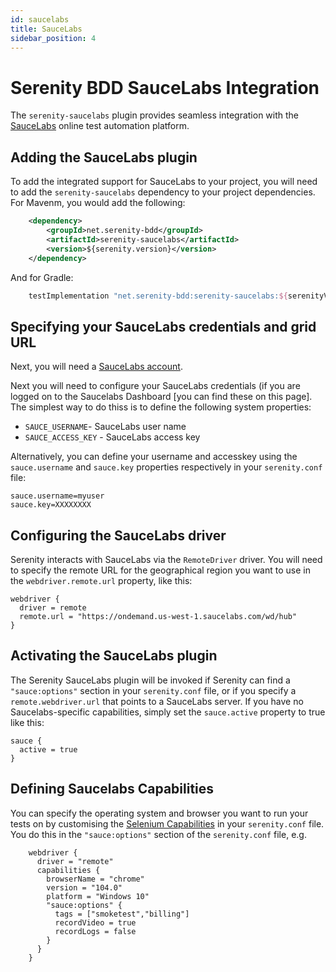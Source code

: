 ```yaml
---
id: saucelabs
title: SauceLabs
sidebar_position: 4
---
```

# Serenity BDD SauceLabs Integration

The `serenity-saucelabs` plugin provides seamless integration with the [SauceLabs](https://saucelabs.com/) online test automation platform. 

## Adding the SauceLabs plugin

To add the integrated support for SauceLabs to your project, you will need to add the `serenity-saucelabs` dependency to your project dependencies. For Mavenm, you would add the following:
```xml
    <dependency>
        <groupId>net.serenity-bdd</groupId>
        <artifactId>serenity-saucelabs</artifactId>
        <version>${serenity.version}</version>
    </dependency>
```

And for Gradle:
```groovy
    testImplementation "net.serenity-bdd:serenity-saucelabs:${serenityVersion}"
```

## Specifying your SauceLabs credentials and grid URL
Next, you will need a [SauceLabs account](https://saucelabs.com/pricing). 

Next you will need to configure your SauceLabs credentials (if you are logged on to the Saucelabs Dashboard [you can find these on this page]. The simplest way to do thiss is to define the following system properties:
* `SAUCE_USERNAME`- SauceLabs user name
* `SAUCE_ACCESS_KEY` - SauceLabs access key

Alternatively, you can define your username and accesskey using the `sauce.username` and `sauce.key` properties respectively in your `serenity.conf` file:

```hocon
sauce.username=myuser
sauce.key=XXXXXXXX
```

## Configuring the SauceLabs driver

Serenity interacts with SauceLabs via the `RemoteDriver` driver. You will need to specify the remote URL for the geographical region you want to use in the `webdriver.remote.url` property, like this:
```hocon
webdriver {
  driver = remote
  remote.url = "https://ondemand.us-west-1.saucelabs.com/wd/hub"
}
```

## Activating the SauceLabs plugin

The Serenity SauceLabs plugin will be invoked if Serenity can find a `"sauce:options"` section in your `serenity.conf` file, or if you specify a `remote.webdriver.url` that points to a SauceLabs server. If you have no Saucelabs-specific capabilities, simply set the `sauce.active` property to true like this:

```hocon
sauce {
  active = true
}
```

## Defining Saucelabs Capabilities

You can specify the operating system and browser you want to run your tests on by customising the [Selenium Capabilities](https://docs.saucelabs.com/dev/test-configuration-options/#desktop-and-mobile-capabilities-sauce-specific--optional) in your `serenity.conf` file. You do this in the `"sauce:options"` section of the `serenity.conf` file, e.g.

```hocon
    webdriver {
      driver = "remote"
      capabilities {
        browserName = "chrome"
        version = "104.0"
        platform = "Windows 10"
        "sauce:options" {
          tags = ["smoketest","billing"]
          recordVideo = true
          recordLogs = false
        }
      }
    }
```


